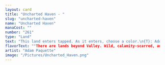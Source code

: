 ```yaml
---
layout: card
title: "Uncharted Haven - "
slug: "uncharted-haven"
name: "Uncharted Haven"
manaCost: ""
number: "261"
type: "Land"
text: "This land enters tapped. As it enters, choose a color.\n{T}: Add one mana of the chosen color."
flavorText: ""There are lands beyond Valley. Wild, calamity-scarred, and beautiful."\n—Farfeather, birdfolk scout"
artist: "Adam Paquette"
image: "/Pictures/Uncharted_Haven.png"
---
```


